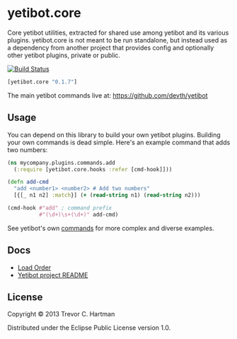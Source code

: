 # yetibot.core

Core yetibot utilities, extracted for shared use among yetibot and its various
plugins. yetibot.core is not meant to be run standalone, but instead used as a
dependency from another project that provides config and optionally other
yetibot plugins, private or public.

[![Build Status](https://travis-ci.org/devth/yetibot.core.png?branch=master)](https://travis-ci.org/devth/yetibot.core)

```clojure
[yetibot.core "0.1.7"]
```

The main yetibot commands live at:
https://github.com/devth/yetibot


## Usage

You can depend on this library to build your own yetibot plugins.
Building your own commands is dead simple. Here's an example command that
adds two numbers:

```clojure
(ns mycompany.plugins.commands.add
  (:require [yetibot.core.hooks :refer [cmd-hook]]))

(defn add-cmd
  "add <number1> <number2> # Add two numbers"
  [{[_ n1 n2] :match}] (+ (read-string n1) (read-string n2)))

(cmd-hook #"add" ; command prefix
          #"(\d+)\s+(\d+)" add-cmd)
```

See yetibot's own [commands](https://github.com/devth/yetibot/tree/master/src/yetibot/commands)
for more complex and diverse examples.


## Docs

- [Load Order](doc/load_order.md)
- [Yetibot project README](https://github.com/devth/yetibot)

## License

Copyright © 2013 Trevor C. Hartman

Distributed under the Eclipse Public License version 1.0.
